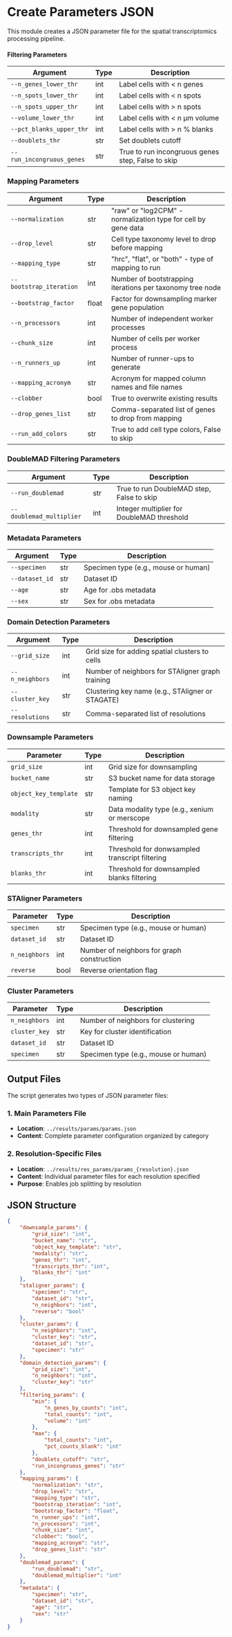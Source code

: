 # Create Parameters JSON
This module creates a JSON parameter file for the spatial transcriptomics processing pipeline. 

#### Filtering Parameters

| Argument | Type | Description |
|----------|------|-------------|
| `--n_genes_lower_thr` | int | Label cells with < n genes |
| `--n_spots_lower_thr` | int | Label cells with < n spots |
| `--n_spots_upper_thr` | int | Label cells with > n spots |
| `--volume_lower_thr` | int | Label cells with < n µm volume |
| `--pct_blanks_upper_thr` | int | Label cells with > n % blanks |
| `--doublets_thr` | str | Set doublets cutoff |
| `--run_incongruous_genes` | str | True to run incongruous genes step, False to skip |

### Mapping Parameters

| Argument | Type | Description |
|----------|------|-------------|
| `--normalization` | str | "raw" or "log2CPM" - normalization type for cell by gene data |
| `--drop_level` | str | Cell type taxonomy level to drop before mapping |
| `--mapping_type` | str | "hrc", "flat", or "both" - type of mapping to run |
| `--bootstrap_iteration` | int | Number of bootstrapping iterations per taxonomy tree node |
| `--bootstrap_factor` | float | Factor for downsampling marker gene population |
| `--n_processors` | int | Number of independent worker processes |
| `--chunk_size` | int | Number of cells per worker process |
| `--n_runners_up` | int | Number of runner-ups to generate |
| `--mapping_acronym` | str | Acronym for mapped column names and file names |
| `--clobber` | bool | True to overwrite existing results |
| `--drop_genes_list` | str | Comma-separated list of genes to drop from mapping |
| `--run_add_colors` | str | True to add cell type colors, False to skip |


### DoubleMAD Filtering Parameters

| Argument | Type | Description |
|----------|------|-------------|
| `--run_doublemad` | str | True to run DoubleMAD step, False to skip |
| `--doublemad_multiplier` | int | Integer multiplier for DoubleMAD threshold |

### Metadata Parameters

| Argument | Type | Description |
|----------|------|-------------|
| `--specimen` | str | Specimen type (e.g., mouse or human) |
| `--dataset_id` | str | Dataset ID |
| `--age` | str | Age for .obs metadata |
| `--sex` | str | Sex for .obs metadata |

### Domain Detection Parameters

| Argument | Type | Description |
|----------|------|-------------|
| `--grid_size` | int | Grid size for adding spatial clusters to cells |
| `--n_neighbors` | int | Number of neighbors for STAligner graph training |
| `--cluster_key` | str | Clustering key name (e.g., STAligner or STAGATE) |
| `--resolutions` | str | Comma-separated list of resolutions |

### Downsample Parameters
| Parameter | Type | Description |
|-----------|------|-------------|
| `grid_size` | int | Grid size for downsampling |
| `bucket_name` | str | S3 bucket name for data storage |
| `object_key_template` | str | Template for S3 object key naming |
| `modality` | str | Data modality type (e.g., xenium or merscope |
| `genes_thr` | int | Threshold for downsampled gene filtering |
| `transcripts_thr` | int | Threshold for donwsampled transcript filtering |
| `blanks_thr` | int | Threshold for downsampled blanks filtering |

### STAligner Parameters
| Parameter | Type | Description |
|-----------|------|-------------|
| `specimen` | str | Specimen type (e.g., mouse or human)|
| `dataset_id` | str | Dataset ID |
| `n_neighbors` | int | Number of neighbors for graph construction |
| `reverse` | bool | Reverse orientation flag |

### Cluster Parameters
| Parameter | Type | Description |
|-----------|------|-------------|
| `n_neighbors` | int | Number of neighbors for clustering |
| `cluster_key` | str | Key for cluster identification |
| `dataset_id` | str | Dataset ID |
| `specimen` | str | Specimen type (e.g., mouse or human) |


## Output Files

The script generates two types of JSON parameter files:

### 1. Main Parameters File
- **Location**: `../results/params/params.json`
- **Content**: Complete parameter configuration organized by category

### 2. Resolution-Specific Files
- **Location**: `../results/res_params/params_{resolution}.json`
- **Content**: Individual parameter files for each resolution specified
- **Purpose**: Enables job splitting by resolution

## JSON Structure

```json
{
    "downsample_params": {
        "grid_size": "int",
        "bucket_name": "str",
        "object_key_template": "str",
        "modality": "str",
        "genes_thr": "int",
        "transcripts_thr": "int",
        "blanks_thr": "int"
    },
    "staligner_params": {
        "specimen": "str",
        "dataset_id": "str",
        "n_neighbors": "int",
        "reverse": "bool"
    },
    "cluster_params": {
        "n_neighbors": "int",
        "cluster_key": "str",
        "dataset_id": "str",
        "specimen": "str"
    },
    "domain_detection_params": {
        "grid_size": "int",
        "n_neighbors": "int",
        "cluster_key": "str"
    },
    "filtering_params": {
        "min": {
            "n_genes_by_counts": "int",
            "total_counts": "int",
            "volume": "int"
        },
        "max": {
            "total_counts": "int",
            "pct_counts_blank": "int"
        },
        "doublets_cutoff": "str",
        "run_incongruous_genes": "str"
    },
    "mapping_params": {
        "normalization": "str",
        "drop_level": "str",
        "mapping_type": "str",
        "bootstrap_iteration": "int",
        "bootstrap_factor": "float",
        "n_runner_ups": "int",
        "n_processors": "int",
        "chunk_size": "int",
        "clobber": "bool",
        "mapping_acronym": "str",
        "drop_genes_list": "str"
    },
    "doublemad_params": {
        "run_doublemad": "str",
        "doublemad_multiplier": "int"
    },
    "metadata": {
        "specimen": "str",
        "dataset_id": "str",
        "age": "str",
        "sex": "str"
    }
}
```
